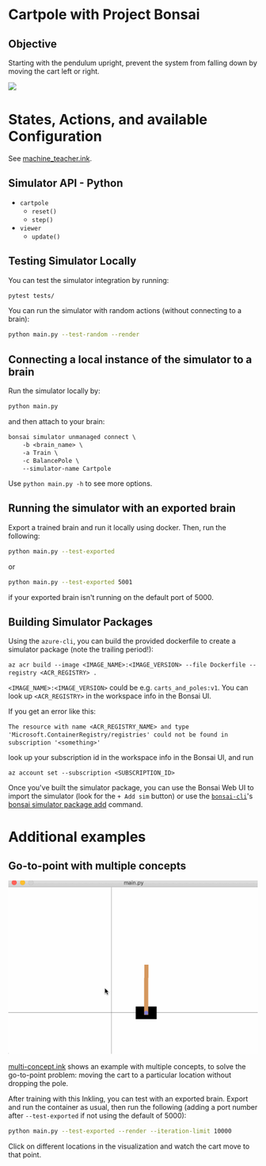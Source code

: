 # Cartpole with Project Bonsai

## Objective

Starting with the pendulum upright, prevent the system from falling down by moving the cart left or right. 

![](https://docs.bons.ai/images/cart-pole-balance.gif)

# States, Actions, and available Configuration

See [machine_teacher.ink](machine_teacher.ink).

## Simulator API - Python

- `cartpole`
    - `reset()`
    - `step()`
- `viewer`
    - `update()`

## Testing Simulator Locally

You can test the simulator integration by running:

```bash
pytest tests/
```

You can run the simulator with random actions (without connecting to a brain):

```bash
python main.py --test-random --render
```

## Connecting a local instance of the simulator to a brain

Run the simulator locally by:

```bash
python main.py
```

and then attach to your brain:

```
bonsai simulator unmanaged connect \                          
    -b <brain_name> \
    -a Train \
    -c BalancePole \
    --simulator-name Cartpole 
```

Use `python main.py -h` to see more options.

## Running the simulator with an exported brain

Export a trained brain and run it locally using docker. Then, run the following:

```bash
python main.py --test-exported
```

or

```bash
python main.py --test-exported 5001
```

if your exported brain isn't running on the default port of 5000.

## Building Simulator Packages

Using the `azure-cli`, you can build the provided dockerfile to create a simulator package (note the trailing period!):

```azurecli
az acr build --image <IMAGE_NAME>:<IMAGE_VERSION> --file Dockerfile --registry <ACR_REGISTRY> .
```

`<IMAGE_NAME>:<IMAGE_VERSION>` could be e.g. `carts_and_poles:v1`. You can look up `<ACR_REGISTRY>` in the workspace info in the Bonsai UI.

If you get an error like this:

```
The resource with name <ACR_REGISTRY_NAME> and type 'Microsoft.ContainerRegistry/registries' could not be found in subscription '<something>'
```

look up your subscription id in the workspace info in the Bonsai UI, and run 

```azurecli
az account set --subscription <SUBSCRIPTION_ID>
```

Once you've built the simulator package, you can use the Bonsai Web UI to import the simulator (look for the `+ Add sim` button) or use the [`bonsai-cli`](https://pypi.org/project/bonsai-cli/)'s [bonsai simulator package add](https://docs.microsoft.com/en-us/bonsai/cli/simulator/package/add) command.

# Additional examples

## Go-to-point with multiple concepts

![GitHub Logo](cartpole-to-point.gif)

[multi-concept.ink](multi-concept.ink) shows an example with multiple concepts, to solve the go-to-point problem: moving the cart to a particular location without dropping the pole. 

After training with this Inkling, you can test with an exported brain. Export and run the container as usual, then run the following (adding a port number after `--test-exported` if not using the default of 5000):

```bash
python main.py --test-exported --render --iteration-limit 10000
```

Click on different locations in the visualization and watch the cart move to that point.